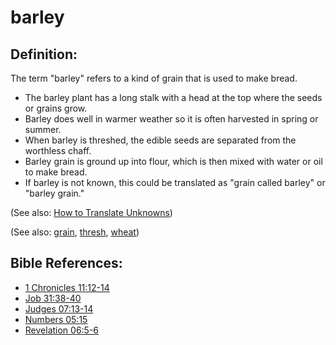 # barley #

## Definition: ##

The term "barley" refers to a kind of grain that is used to make bread.

* The barley plant has a long stalk with a head at the top where the seeds or grains grow.
* Barley does well in warmer weather so it is often harvested in spring or summer.
* When barley is threshed, the edible seeds are separated from the worthless chaff.
* Barley grain is ground up into flour, which is then mixed with water or oil to make bread.
* If barley is not known, this could be translated as "grain called barley" or "barley grain."

(See also: [How to Translate Unknowns](https://git.door43.org/Door43/en-ta-translate-vol1/src/master/content/translate_unknown.md))

(See also: [grain](../other/grain.md), [thresh](../other/thresh.md), [wheat](../other/wheat.md))

## Bible References: ##

* [1 Chronicles 11:12-14](https://door43.org/en/bible/notes/1ch/11/12)
* [Job 31:38-40](https://door43.org/en/bible/notes/job/31/38)
* [Judges 07:13-14](https://door43.org/en/bible/notes/jdg/07/13)
* [Numbers 05:15](https://door43.org/en/bible/notes/num/05/15)
* [Revelation 06:5-6](https://door43.org/en/bible/notes/rev/06/05)

